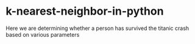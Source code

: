 # k-nearest-neighbor-in-python

Here we are determining whether a person has survived the titanic crash based on various parameters
